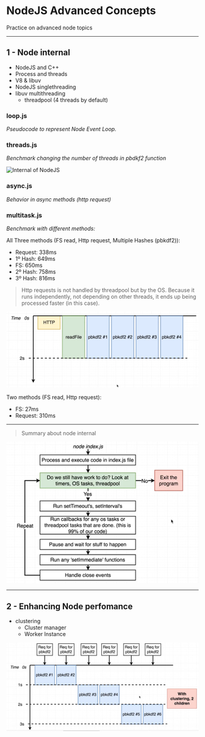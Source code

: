 # NodeJS Advanced Concepts

Practice on advanced node topics

---

## 1 - Node internal

- NodeJS and C++
- Process and threads
- V8 & libuv
- NodeJS singlethreading
- libuv multithreading
  - threadpool (4 threads by default)

### loop.js

_Pseudocode to represent Node Event Loop._

### threads.js

_Benchmark changing the number of threads in pbdkf2 function_

![Internal of NodeJS](https://miro.medium.com/max/772/1*YwotUAmN8DvoOygk5RyH3Q.png)

### async.js

_Behavior in async methods (http request)_

### multitask.js

_Benchmark with different methods:_

All Three methods (FS read, Http request, Multiple Hashes (pbkdf2)):

- Request: 338ms
- 1º Hash: 649ms
- FS: 650ms
- 2º Hash: 758ms
- 3º Hash: 816ms

> Http requests is not handled by threadpool but by the OS. Because it runs independently, not depending on other threads, it ends up being processed faster (in this case).

![first benchmark](assets/1-benchmark.png)

Two methods (FS read, Http request):

- FS: 27ms
- Request: 310ms

---

> Summary about node internal

![internal node summary](./assets/Summary-node-internal.png)

---

## 2 - Enhancing Node perfomance

- clustering
  - Cluster manager
  - Worker Instance

![Benchmark with clustering](./assets/2-benchmark-w-clustering.PNG)
